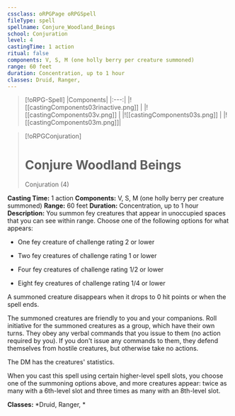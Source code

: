 ```yaml
---
cssclass: oRPGPage oRPGSpell
fileType: spell
spellname: Conjure_Woodland_Beings
school: Conjuration
level: 4
castingTime: 1 action
ritual: false
components: V, S, M (one holly berry per creature summoned)
range: 60 feet
duration: Concentration, up to 1 hour
classes: Druid, Ranger,
---
```

> [!oRPG-Spell]
> |Components|
> |:---:|
> |![[castingComponents03rinactive.png]] |
> |![[castingComponents03v.png]] |
> |![[castingComponents03s.png]] |
> |![[castingComponents03m.png]]|

> [!oRPGConjuration]
>#  Conjure Woodland Beings
> Conjuration  (4)

**Casting Time:** 1 action
**Components:** V, S, M (one holly berry per creature summoned)
**Range:** 60 feet
**Duration:**  Concentration, up to 1 hour
**Description:**
You summon fey creatures that appear in unoccupied spaces that  you can see within range.  Choose one of the following options for what appears:



 * One fey creature of challenge rating 2 or lower



 * Two fey creatures of challenge rating 1 or lower



 * Four fey creatures of challenge rating 1/2 or lower



 * Eight fey creatures of challenge rating 1/4 or lower



 A summoned creature disappears when it drops to 0 hit points or when the spell ends.



 The summoned creatures are friendly to you and your companions. Roll initiative for the summoned creatures as a group, which have their own turns. They obey any verbal commands that you issue to them (no action required by you). If you don't issue any commands to them, they defend themselves from hostile creatures, but otherwise take no actions.



 The DM has the creatures' statistics.

When you cast this spell using certain higher-level spell slots, you choose one of the summoning options above, and more creatures appear: twice as many with a 6th-level slot and three times as many with an 8th-level slot.

**Classes:**  *Druid, Ranger, *


